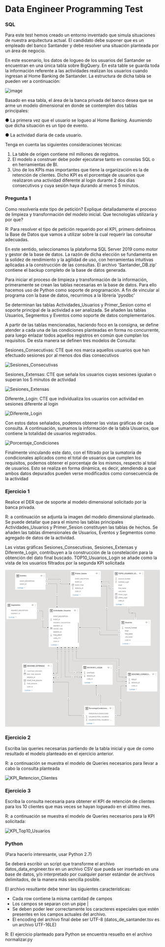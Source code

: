 # Data Engineer Programming Test

### SQL

Para este test hemos creado un entorno inventado que simula situaciones de nuestra arquitectura actual. El candidato debe suponer que es un empleado del banco Santander y debe resolver una situación planteada por un área de negocio.

En este escenario, los datos de logueo de los usuarios del Santander se encuentran en una única tabla sobre BigQuery. En esta table se guarda toda la información referente a las actividades realizan los usuarios cuando ingresan al Home Banking de Santander. La estructura de dicha tabla se pueden ver a continuación:

![image](https://user-images.githubusercontent.com/62435760/127665003-e3aad47b-616d-44aa-af21-c25249e11123.png)

Basado en esa tabla, el área de la banca privada del banco desea que se arme un modelo dimensional en donde se contemplen dos tablas principales:

●	La primera vez que el usuario se logueo al Home Banking. Asumiendo que dicha situación es un tipo de evento.

●	La actividad diaria de cada usuario.

Tenga en cuenta las siguientes consideraciones técnicas:

1.	La table de origen contiene mil millones de registros.
2.	El modelo a construer debe poder ejecutarse tanto en consolas SQL o en herramientas de BI.
3.	Uno de los KPIs mas importantes que tiene la organización es la de retención de clientes. Dicho KPI es el porcentaje de usuarios que realizaron una actividad diferente al login durante 2 dos días consecutivos y cuya sesión haya durando al menos 5 minutos.

### Pregunta 1
Como resolvería este tipo de petición? Explique detalladamente el proceso de limpieza y transformación del modelo inicial. Que tecnologías utilizaría y por que?

R: Para resolver el tipo de petición requerido por el KPI, primero definimos la Base de Datos que vamos a utilizar sobre la cual requerir las consultar adecuadas.

En este sentido, seleccionamos la plataforma SQL Server 2019 como motor y gestor de la base de datos. La razón de dicha elección se fundamenta en la solidez de rendimiento y la agilidad de uso, con herramientas intuitivas aplicadas a la construcción de las consultas. El archivo 'Santander_DB.zip' contiene el backup completo de la base de datos generada.

Para iniciar el proceso de limpieza y transformación de la información, primeramente se crean las tablas necesarias en la base de datos. Para ello hacemos uso de Python como soporte de programación. A fin de vincular al programa con la base de datos, recurrimos a la librería 'pyodbc'

Se determinan las tablas Actividades_Usuarios y Primer_Sesion como el soporte principal de la actividad a ser analizada. Se añaden las tablas Usuarios, Segmentos y Eventos como soporte de datos complementarios.

A partir de las tablas mencionadas, haciendo foco en la consigna, se define atender a cada una de las condiciones planteadas en forma no concurrente, para luego enlazar todos aquellos registros en común que cumplan los requisitos. De esta manera se definen tres modelos de Consulta:

Sesiones_Consecutivas: CTE que nos marca aquellos usuarios que han efectuado sesiones por al menos dos días consecutivos

![Sesiones_Consecutivas](https://user-images.githubusercontent.com/101049711/161111306-a7ba0898-f155-458f-aa3d-5e43bdb583cf.jpg)

Sesiones_Extensas: CTE que señala los usuarios cuyas sesiones igualan o superan los 5 minutos de actividad

![Sesiones_Extensas](https://user-images.githubusercontent.com/101049711/161111409-5c370bb9-5e77-499b-bd06-db8b099d48fd.jpg)

Diferente_Login: CTE que individualiza los usuarios con actividad en sesiones diferente al login

![Diferente_Login](https://user-images.githubusercontent.com/101049711/161111462-bce3b77b-a206-4b40-b80e-81dddc859428.jpg)

Con estos datos señalados, podemos obtener las vistas gráficas de cada consulta. A continuación, sumamos la información de la tabla Usuarios, que contiene la totalidad de usuarios registrados.

![Porcentaje_Condiciones](https://user-images.githubusercontent.com/101049711/161111531-ff0f0274-69e1-4447-8c83-8571fa561e56.jpg)

Finalmente vinculando este dato, con el filtrado por la sumatoria de condicionales aplicados como el total de usuarios que cumplen los requisitos, podemos obtener el porcentaje de los mismos, respecto al total de usuarios. Esto se realiza en forma dinámica, es decir, atendiendo a que ambos datos depurados pueden verse modificados como consecuencia de la actividad

### Ejercicio 1
Realice el DER que de soporte al modelo dimensional solicitado por la banca privada.

R: a continuación se adjunta la imagen del modelo dimensional planteado. Se puede detallar que para el mismo las tablas principales Actividades_Usuarios y Primer_Sesion constituyen las tablas de hechos. Se añaden las tablas dimensionales de Usuarios, Eventos y Segmentos como agregado de datos de la actividad.

Las vistas gráficas Sesiones_Consecutivas, Sesiones_Extensas y Diferente_Login, contribuyen a la construcción de la constelación para la obtención del dato final buscado. TOP10_Usuarios_Login se añade como la vista de los usuarios filtrados por la segunda KPI solicitada

![image](https://github.com/juanijoe/Santander/blob/main/Modelo_DER.jpg)

### Ejercicio 2 
Escriba las queries necesarias partiendo de la tabla inicial y que de como resultado el modelo planteado en el ejercicio anterior.

R: a continuación se muestra el modelo de Queries necesarios para llevar a cabo la consulta planteada

![KPI_Retencion_Clientes](https://user-images.githubusercontent.com/101049711/161111633-5e53059c-77c1-45c5-b161-4558e45c4101.jpg)


### Ejercicio 3
Escriba la consulta necesaria para obtener el KPI de retención de clientes para los 10 clientes que mas veces se hayan logueado en el último mes.

R: a continuación se muestra el modelo de Queries necesarios para la KPI solicitada:

![KPI_Top10_Usuarios](https://user-images.githubusercontent.com/101049711/161111679-cb4985c5-eb2b-499e-9746-efb72fb961d5.jpg)


### Python 
(Para hacerlo interesante, usar Python 2.7)

Se deberá escribir un script que transforme el archivo datos_data_engineer.tsv en un archivo CSV que pueda ser insertado en una base de datos, y/o interpretado por cualquier parser estándar de archivos delimitados, de la manera más sencilla posible.

El archivo resultante debe tener las siguientes características:
* Cada row contiene la misma cantidad de campos
* Los campos se separan con un pipe |
* Se deben poder leer correctamente los caracteres especiales que estén presentes en los campos actuales del archivo. 
* El encoding del archivo final debe ser UTF-8 (datos_de_santander.tsv es un archivo UTF-16LE)

R: El ejercicio planteado para Python se encuentra resuelto en el archivo normalizar.py
